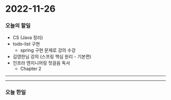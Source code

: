 2022-11-26
==========

### 오늘의 할일
* CS (Java 정리)
* todo-list 구현
    * spring 구현 문제로 강의 수강
* 김영한님 강의 (스프링 핵심 원리 - 기본편)
* 인프라 엔지니어링 첫걸음 독서
    * Chapter 2

<hr/>
<hr/>

### 오늘 한일
